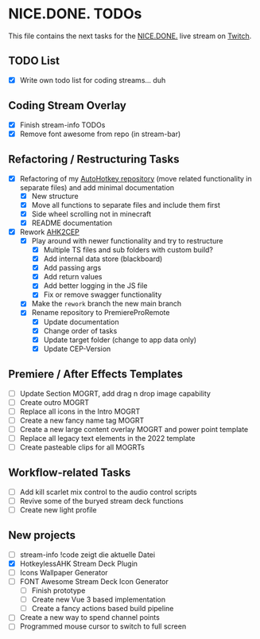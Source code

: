 # NICE.DONE. TODOs
This file contains the next tasks for the [NICE.DONE.](https://github.com/sebinside/nice.done.) live stream on [Twitch](https://skate702.tv).

## TODO List
* [x] Write own todo list for coding streams... duh

## Coding Stream Overlay
* [x] Finish stream-info TODOs
* [x] Remove font awesome from repo (in stream-bar)

## Refactoring / Restructuring Tasks
* [x] Refactoring of my [AutoHotkey repository](https://github.com/sebinside/AutoHotkeyScripts) (move related functionality in separate files) and add minimal documentation
    * [x] New structure
    * [x] Move all functions to separate files and include them first
    * [x] Side wheel scrolling not in minecraft
    * [x] README documentation
* [x] Rework [AHK2CEP](https://github.com/sebinside/AHK2PremiereCEP)
  * [x] Play around with newer functionality and try to restructure
    * [x] Multiple TS files and sub folders with custom build?
    * [x] Add internal data store (blackboard)
    * [x] Add passing args
    * [x] Add return values
    * [x] Add better logging in the JS file
    * [x] Fix or remove swagger functionality
  * [x] Make the `rework` branch the new main branch
  * [x] Rename repository to PremiereProRemote
    * [x] Update documentation
    * [x] Change order of tasks
    * [x] Update target folder (change to app data only)
    * [x] Update CEP-Version

## Premiere / After Effects Templates
* [ ] Update Section MOGRT, add drag n drop image capability
* [ ] Create outro MOGRT
* [ ] Replace all icons in the Intro MOGRT
* [ ] Create a new fancy name tag MOGRT
* [ ] Create a new large content overlay MOGRT and power point template
* [ ] Replace all legacy text elements in the 2022 template
* [ ] Create pasteable clips for all MOGRTs

## Workflow-related Tasks
* [ ] Add kill scarlet mix control to the audio control scripts
* [ ] Revive some of the buryed stream deck functions
* [ ] Create new light profile

## New projects
* [ ] stream-info !code zeigt die aktuelle Datei
* [x] HotkeylessAHK Stream Deck Plugin
* [ ] Icons Wallpaper Generator
* [ ] FONT Awesome Stream Deck Icon Generator
  * [ ] Finish prototype
  * [ ] Create new Vue 3 based implementation
  * [ ] Create a fancy actions based build pipeline
* [ ] Create a new way to spend channel points
* [ ] Programmed mouse cursor to switch to full screen
